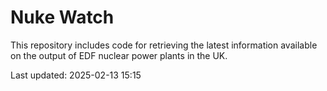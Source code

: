 # Nuke Watch

This repository includes code for retrieving the latest information available on the output of EDF nuclear power plants in the UK.

Last updated: 2025-02-13 15:15